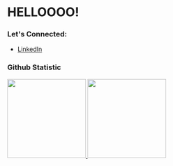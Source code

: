 # HELLOOOO! 

### Let's Connected:
- <a href="https://www.linkedin.com/in/kelvin-pahotton-simamora-471b38256/">LinkedIn</a>

### Github Statistic
<p align="left">
<a href="https://github.com/kelvin77777">
  <img height="180em" src="https://github-readme-stats-eight-theta.vercel.app/api?username=kelvin77777&show_icons=true&theme=algolia&include_all_commits=true&count_private=true"/>
  <img height="180em" src="https://github-readme-stats-eight-theta.vercel.app/api/top-langs/?username=kelvin77777&layout=compact&theme=algolia"/>
</a>
</p>
